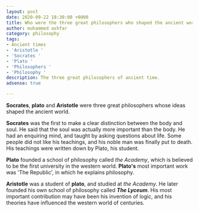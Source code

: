```yaml
---
layout: post
date: 2020-09-22 18:30:00 +0000
title: Who were the three great philosophers who shaped the ancient world?
author: muhammed ashfar
category: philosophy
tags:
- Ancient times
- 'Aristotle '
- 'Socrates '
- 'Plato '
- 'Philosophers '
- 'Philosophy '
description: The three great philosophers of ancient time.
adsense: true

---
```

**Socrates**, **plato** and **Aristotle** were three great philosophers whose ideas shaped the ancient world.

**Socrates** was the first to make a clear distinction between the body and soul. He said that the soul was actually more important than the body. He had an enquiring mind, and taught by asking questions about life. Some people did not like his teachings, and his noble man was finally put to death. His teachings were written down by Plato, his student.

**Plato** founded a school of philosophy called _the Academy_, which is believed to be the first university in the western world. **Plato's** most important work was 'The Republic', in which he explains philosophy.

**Aristotle** was a student of **plato**, and studied at _the Academy_. He later founded his own school of philosophy called **_The Lyceum_**. His most important contribution may have been his invention of logic, and his theories have influenced the western world of centuries.